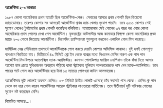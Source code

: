 **আর্জেন্টিনা ২–০ কানাডা**

১৯৮৭ কোপা আমেরিকার প্রথম ম্যাচটি ছিল আর্জেন্টিনা–পেরু। সেবারের আসরে প্রথম গোলটি ছিল ডিয়েগো ম্যারাডোনার। তারপর কোপার সব আসরেই আর্জেন্টিনা প্রথম ম্যাচ খেলার সুযোগ পায়নি। তবে ২০১১ কোপায় সেই সুযোগ পেলেও টুর্নামেন্টের প্রথম গোলটি করেছিল বলিভিয়া। ম্যারাডোনার সেই গোলের ৩৭ বছর পর এবার কোপা আমেরিকায় প্রথম গোলের দেখা পেল আর্জেন্টিনা। যুক্তরাষ্ট্রের আটলান্টায় আজ কানাডার বিপক্ষে কোপা আমেরিকার প্রথম ম্যাচে ২–০ গোলে জিতেছে আর্জেন্টিনা। ডিফেন্ডিং চ্যাম্পিয়নরা শুভসূচনা করলেও একাধিক গোল মিস করেছে।

মার্সিডিজ বেঞ্জ স্টেডিয়ামে প্রথমার্ধে আর্জেন্টিনাকে গোল করতে দেয়নি কোপায় অভিষিক্ত কানাডা। দুই দলই গোলশূন্য ব্যবধানে বিরতিতে যায়। দ্বিতীয়ার্ধে ৪৯ মিনিটে থ্রো ইন থেকে বক্সের মধ্যে লিওনেল মেসির দারুণ এক পাস পান আর্জেন্টিনা মিডফিল্ডার অ্যালেক্সিস ম্যাক–অ্যালিস্টার। কানাডা গোলকিপার ম্যাক্সিম ক্রেপিয়াও তাঁকে বাঁধা দিতে আসার আগেই ডান প্রান্তে সুবিধাজনক অবস্থানে দাঁড়িয়ে থাকা স্ট্রাইকার হুলিয়ান আলভারেজকে পাস দেন ম্যাক–অ্যালিস্টার। ডান পায়ের শটে গোল করে আর্জেন্টিনার হয়ে টানা ১৩ ম্যাচের গোলখরা কাটান আলভারেজ।

আর্জেন্টিনার দুটি গোলেই অবদান মেসির। ৮৮ মিনিটে দ্বিতীয় গোলটি এসেছে তাঁর সরাসরি পাস থেকে। মেসির থ্রু পাস থেকে বল ধরে গোল করেন আর্জেন্টিনার আরেক স্ট্রাইকার লাওতারো মার্তিনেজ। তবে দ্বিতীয়ার্ধে দুটি পরিস্কার গোলের সুযোগ নষ্ট করেছেন মেসি।

বিস্তারিত আসছে...।
